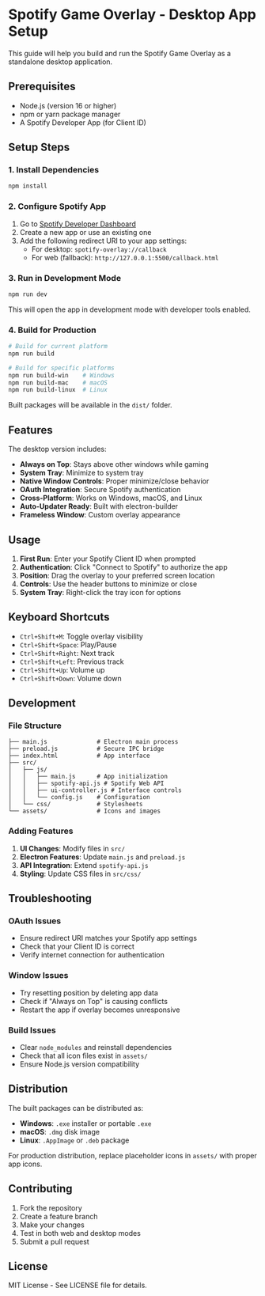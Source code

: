 # Spotify Game Overlay - Desktop App Setup

This guide will help you build and run the Spotify Game Overlay as a standalone desktop application.

## Prerequisites

- Node.js (version 16 or higher)
- npm or yarn package manager
- A Spotify Developer App (for Client ID)

## Setup Steps

### 1. Install Dependencies

```bash
npm install
```

### 2. Configure Spotify App

1. Go to [Spotify Developer Dashboard](https://developer.spotify.com/dashboard)
2. Create a new app or use an existing one
3. Add the following redirect URI to your app settings:
   - For desktop: `spotify-overlay://callback`
   - For web (fallback): `http://127.0.0.1:5500/callback.html`

### 3. Run in Development Mode

```bash
npm run dev
```

This will open the app in development mode with developer tools enabled.

### 4. Build for Production

```bash
# Build for current platform
npm run build

# Build for specific platforms
npm run build-win    # Windows
npm run build-mac    # macOS  
npm run build-linux  # Linux
```

Built packages will be available in the `dist/` folder.

## Features

The desktop version includes:

- **Always on Top**: Stays above other windows while gaming
- **System Tray**: Minimize to system tray
- **Native Window Controls**: Proper minimize/close behavior
- **OAuth Integration**: Secure Spotify authentication
- **Cross-Platform**: Works on Windows, macOS, and Linux
- **Auto-Updater Ready**: Built with electron-builder
- **Frameless Window**: Custom overlay appearance

## Usage

1. **First Run**: Enter your Spotify Client ID when prompted
2. **Authentication**: Click "Connect to Spotify" to authorize the app
3. **Position**: Drag the overlay to your preferred screen location
4. **Controls**: Use the header buttons to minimize or close
5. **System Tray**: Right-click the tray icon for options

## Keyboard Shortcuts

- `Ctrl+Shift+M`: Toggle overlay visibility
- `Ctrl+Shift+Space`: Play/Pause
- `Ctrl+Shift+Right`: Next track
- `Ctrl+Shift+Left`: Previous track
- `Ctrl+Shift+Up`: Volume up
- `Ctrl+Shift+Down`: Volume down

## Development

### File Structure

```
├── main.js              # Electron main process
├── preload.js           # Secure IPC bridge
├── index.html           # App interface
├── src/
│   ├── js/
│   │   ├── main.js      # App initialization
│   │   ├── spotify-api.js # Spotify Web API
│   │   ├── ui-controller.js # Interface controls
│   │   └── config.js    # Configuration
│   └── css/             # Stylesheets
└── assets/              # Icons and images
```

### Adding Features

1. **UI Changes**: Modify files in `src/`
2. **Electron Features**: Update `main.js` and `preload.js`
3. **API Integration**: Extend `spotify-api.js`
4. **Styling**: Update CSS files in `src/css/`

## Troubleshooting

### OAuth Issues
- Ensure redirect URI matches your Spotify app settings
- Check that your Client ID is correct
- Verify internet connection for authentication

### Window Issues  
- Try resetting position by deleting app data
- Check if "Always on Top" is causing conflicts
- Restart the app if overlay becomes unresponsive

### Build Issues
- Clear `node_modules` and reinstall dependencies
- Check that all icon files exist in `assets/`
- Ensure Node.js version compatibility

## Distribution

The built packages can be distributed as:

- **Windows**: `.exe` installer or portable `.exe`
- **macOS**: `.dmg` disk image
- **Linux**: `.AppImage` or `.deb` package

For production distribution, replace placeholder icons in `assets/` with proper app icons.

## Contributing

1. Fork the repository
2. Create a feature branch
3. Make your changes
4. Test in both web and desktop modes
5. Submit a pull request

## License

MIT License - See LICENSE file for details.